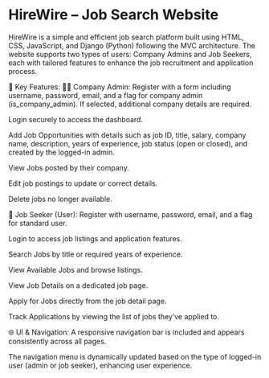 # HireWire – Job Search Website

HireWire is a simple and efficient job search platform built using HTML, CSS, JavaScript, and Django (Python) following the MVC architecture. The website supports two types of users: Company Admins and Job Seekers, each with tailored features to enhance the job recruitment and application process.

🔑 Key Features:
👨‍💼 Company Admin:
Register with a form including username, password, email, and a flag for company admin (is_company_admin). If selected, additional company details are required.

Login securely to access the dashboard.

Add Job Opportunities with details such as job ID, title, salary, company name, description, years of experience, job status (open or closed), and created by the logged-in admin.

View Jobs posted by their company.

Edit job postings to update or correct details.

Delete jobs no longer available.

👤 Job Seeker (User):
Register with username, password, email, and a flag for standard user.

Login to access job listings and application features.

Search Jobs by title or required years of experience.

View Available Jobs and browse listings.

View Job Details on a dedicated job page.

Apply for Jobs directly from the job detail page.

Track Applications by viewing the list of jobs they’ve applied to.

🌐 UI & Navigation:
A responsive navigation bar is included and appears consistently across all pages.

The navigation menu is dynamically updated based on the type of logged-in user (admin or job seeker), enhancing user experience.
